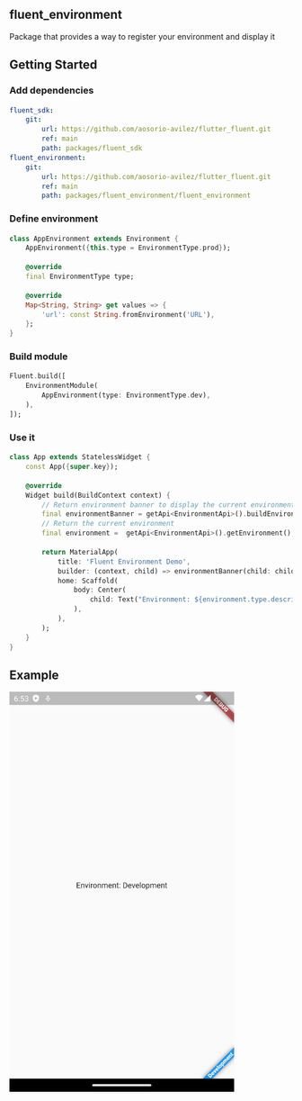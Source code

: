 ## fluent_environment
Package that provides a way to register your environment and display it

## Getting Started

### Add dependencies

```yaml
fluent_sdk:
    git:
        url: https://github.com/aosorio-avilez/flutter_fluent.git
        ref: main
        path: packages/fluent_sdk
fluent_environment:
    git:	
        url: https://github.com/aosorio-avilez/flutter_fluent.git
        ref: main
        path: packages/fluent_environment/fluent_environment
```

### Define environment

```dart 
class AppEnvironment extends Environment {
    AppEnvironment({this.type = EnvironmentType.prod});
    
    @override
    final EnvironmentType type;

    @override
    Map<String, String> get values => {
        'url': const String.fromEnvironment('URL'),
    };
}
```

### Build module

```dart
Fluent.build([
    EnvironmentModule(
        AppEnvironment(type: EnvironmentType.dev),
    ),
]);
```

### Use it
```dart
class App extends StatelessWidget {
    const App({super.key});

    @override
    Widget build(BuildContext context) {
        // Return environment banner to display the current environment
        final environmentBanner = getApi<EnvironmentApi>().buildEnvironmentBanner;
        // Return the current environment
        final environment =  getApi<EnvironmentApi>().getEnvironment();
        
        return MaterialApp(
            title: 'Fluent Environment Demo',
            builder: (context, child) => environmentBanner(child: child!),
            home: Scaffold(
                body: Center(
                    child: Text("Environment: ${environment.type.description}"),
                ),
            ),
        );
    }
}
```

## Example

<img src="https://raw.githubusercontent.com/aosorio-avilez/flutter_fluent/main/resources/fluent_environment_example.png" width="400" />
